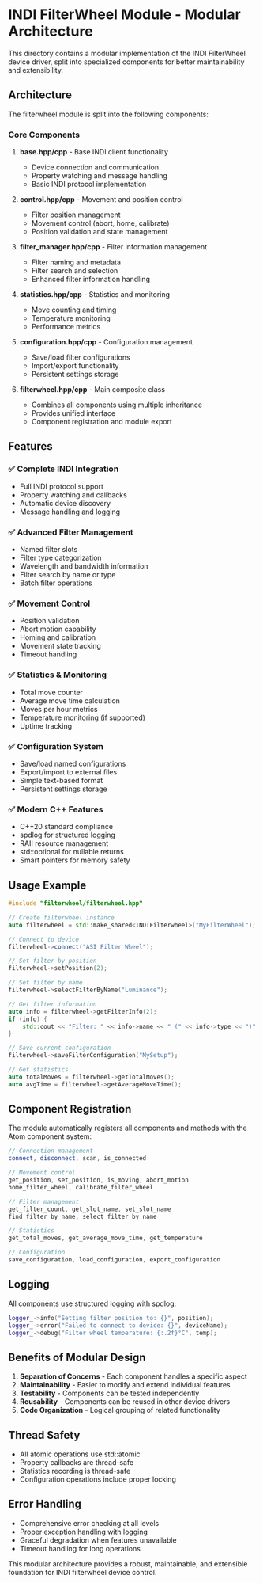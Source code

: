 # INDI FilterWheel Module - Modular Architecture

This directory contains a modular implementation of the INDI FilterWheel device driver, split into specialized components for better maintainability and extensibility.

## Architecture

The filterwheel module is split into the following components:

### Core Components

1. **base.hpp/cpp** - Base INDI client functionality
   - Device connection and communication
   - Property watching and message handling
   - Basic INDI protocol implementation

2. **control.hpp/cpp** - Movement and position control
   - Filter position management
   - Movement control (abort, home, calibrate)
   - Position validation and state management

3. **filter_manager.hpp/cpp** - Filter information management
   - Filter naming and metadata
   - Filter search and selection
   - Enhanced filter information handling

4. **statistics.hpp/cpp** - Statistics and monitoring
   - Move counting and timing
   - Temperature monitoring
   - Performance metrics

5. **configuration.hpp/cpp** - Configuration management
   - Save/load filter configurations
   - Import/export functionality
   - Persistent settings storage

6. **filterwheel.hpp/cpp** - Main composite class
   - Combines all components using multiple inheritance
   - Provides unified interface
   - Component registration and module export

## Features

### ✅ Complete INDI Integration
- Full INDI protocol support
- Property watching and callbacks
- Automatic device discovery
- Message handling and logging

### ✅ Advanced Filter Management
- Named filter slots
- Filter type categorization
- Wavelength and bandwidth information
- Filter search by name or type
- Batch filter operations

### ✅ Movement Control
- Position validation
- Abort motion capability
- Homing and calibration
- Movement state tracking
- Timeout handling

### ✅ Statistics & Monitoring
- Total move counter
- Average move time calculation
- Moves per hour metrics
- Temperature monitoring (if supported)
- Uptime tracking

### ✅ Configuration System
- Save/load named configurations
- Export/import to external files
- Simple text-based format
- Persistent settings storage

### ✅ Modern C++ Features
- C++20 standard compliance
- spdlog for structured logging
- RAII resource management
- std::optional for nullable returns
- Smart pointers for memory safety

## Usage Example

```cpp
#include "filterwheel/filterwheel.hpp"

// Create filterwheel instance
auto filterwheel = std::make_shared<INDIFilterwheel>("MyFilterWheel");

// Connect to device
filterwheel->connect("ASI Filter Wheel");

// Set filter by position
filterwheel->setPosition(2);

// Set filter by name
filterwheel->selectFilterByName("Luminance");

// Get filter information
auto info = filterwheel->getFilterInfo(2);
if (info) {
    std::cout << "Filter: " << info->name << " (" << info->type << ")" << std::endl;
}

// Save current configuration
filterwheel->saveFilterConfiguration("MySetup");

// Get statistics
auto totalMoves = filterwheel->getTotalMoves();
auto avgTime = filterwheel->getAverageMoveTime();
```

## Component Registration

The module automatically registers all components and methods with the Atom component system:

```cpp
// Connection management
connect, disconnect, scan, is_connected

// Movement control
get_position, set_position, is_moving, abort_motion
home_filter_wheel, calibrate_filter_wheel

// Filter management
get_filter_count, get_slot_name, set_slot_name
find_filter_by_name, select_filter_by_name

// Statistics
get_total_moves, get_average_move_time, get_temperature

// Configuration
save_configuration, load_configuration, export_configuration
```

## Logging

All components use structured logging with spdlog:

```cpp
logger_->info("Setting filter position to: {}", position);
logger_->error("Failed to connect to device: {}", deviceName);
logger_->debug("Filter wheel temperature: {:.2f}°C", temp);
```

## Benefits of Modular Design

1. **Separation of Concerns** - Each component handles a specific aspect
2. **Maintainability** - Easier to modify and extend individual features
3. **Testability** - Components can be tested independently
4. **Reusability** - Components can be reused in other device drivers
5. **Code Organization** - Logical grouping of related functionality

## Thread Safety

- All atomic operations use std::atomic
- Property callbacks are thread-safe
- Statistics recording is thread-safe
- Configuration operations include proper locking

## Error Handling

- Comprehensive error checking at all levels
- Proper exception handling with logging
- Graceful degradation when features unavailable
- Timeout handling for long operations

This modular architecture provides a robust, maintainable, and extensible foundation for INDI filterwheel device control.
